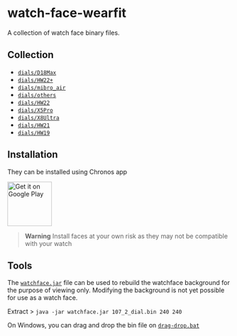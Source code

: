 # watch-face-wearfit
 
 A collection of watch face binary files.

 ## Collection

 - [`dials/D18Max`](dials/D18Max/README.md)
 - [`dials/HW22+`](dials/HW22+/README.md)
 - [`dials/mibro_air`](dials/mibro_air/README.md)
 - [`dials/others`](dials/others/README.md)
 - [`dials/HW22`](dials/HW22/README.md)
 - [`dials/X5Pro`](dials/X5Pro/README.md)
 - [`dials/X8Ultra`](dials/X8Ultra/README.md)
 - [`dials/HW21`](dials/HW21/README.md)
 - [`dials/HW19`](dials/HW19/README.md)

## Installation
 
 They can be installed using Chronos app
 
 <a href='https://play.google.com/store/apps/details?id=com.fbiego.chronos&pcampaignid=pcampaignidMKT-Other-global-all-co-prtnr-py-PartBadge-Mar2515-1'><img alt='Get it on Google Play' height="100px" src='https://play.google.com/intl/en_us/badges/static/images/badges/en_badge_web_generic.png'/></a>


> **Warning**
> Install faces at your own risk as they may not be compatible with your watch

## Tools

The [`watchface.jar`](tools/watchface.jar) file can be used to rebuild the watchface background for the purpose of viewing only. Modifying the background is not yet possible for use as a watch face.

Extract > `java -jar watchface.jar 107_2_dial.bin 240 240`

On Windows, you can drag and drop the bin file on [`drag-drop.bat`](tools/drag-drop)

